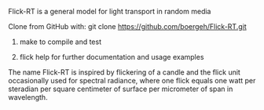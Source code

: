 
Flick-RT is a general model for light transport in random media

Clone from GitHub with:
git clone https://github.com/boergeh/Flick-RT.git

 1. make          to compile and test

 2. flick help	  for further documentation and usage examples


The name Flick-RT is inspired by flickering of a candle and the flick
unit occasionally used for spectral radiance, where one flick equals one
watt per steradian per square centimeter of surface per micrometer of
span in wavelength.
